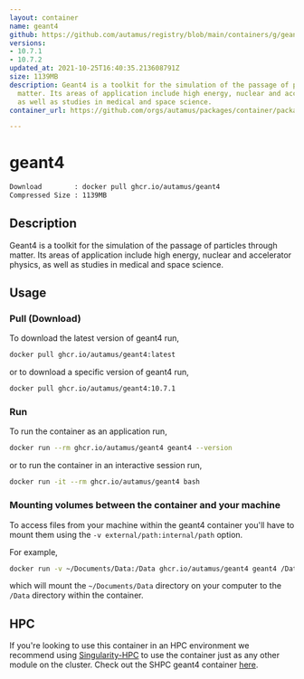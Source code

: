```yaml
---
layout: container
name: geant4
github: https://github.com/autamus/registry/blob/main/containers/g/geant4/spack.yaml
versions:
- 10.7.1
- 10.7.2
updated_at: 2021-10-25T16:40:35.213608791Z
size: 1139MB
description: Geant4 is a toolkit for the simulation of the passage of particles through
  matter. Its areas of application include high energy, nuclear and accelerator physics,
  as well as studies in medical and space science.
container_url: https://github.com/orgs/autamus/packages/container/package/geant4

---
```

# geant4
```bash 
Download        : docker pull ghcr.io/autamus/geant4
Compressed Size : 1139MB
```

## Description
Geant4 is a toolkit for the simulation of the passage of particles through matter. Its areas of application include high energy, nuclear and accelerator physics, as well as studies in medical and space science.

## Usage
### Pull (Download)
To download the latest version of geant4 run,

```bash
docker pull ghcr.io/autamus/geant4:latest
```

or to download a specific version of geant4 run,

```bash
docker pull ghcr.io/autamus/geant4:10.7.1
```
### Run
To run the container as an application run,
```bash
docker run --rm ghcr.io/autamus/geant4 geant4 --version
```

or to run the container in an interactive session run,
```bash
docker run -it --rm ghcr.io/autamus/geant4 bash
```

### Mounting volumes between the container and your machine
To access files from your machine within the geant4 container you'll have to mount them using the `-v external/path:internal/path` option.

For example,
```bash
docker run -v ~/Documents/Data:/Data ghcr.io/autamus/geant4 geant4 /Data/myData.csv
```
which will mount the `~/Documents/Data` directory on your computer to the `/Data` directory within the container.

## HPC
If you're looking to use this container in an HPC environment we recommend using [Singularity-HPC](https://singularity-hpc.readthedocs.io) to use the container just as any other module on the cluster. Check out the SHPC geant4 container [here](https://singularityhub.github.io/singularity-hpc/r/ghcr.io-autamus-geant4/).